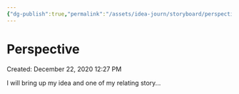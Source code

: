 ```yaml
---
{"dg-publish":true,"permalink":"/assets/idea-journ/storyboard/perspectiv/"}
---
```


# Perspective

Created: December 22, 2020 12:27 PM

I will bring up my idea and one of my relating story...